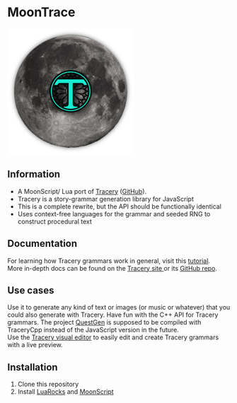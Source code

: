 # MoonTrace

![Logo](logo.png)

## Information
* A MoonScript/ Lua port of [Tracery](http://tracery.io) ([GitHub](https://github.com/galaxykate/tracery/tree/tracery2)). 
* Tracery is a story-grammar generation library for JavaScript
* This is a complete rewrite, but the API should be functionally identical  
* Uses context-free languages for the grammar and seeded RNG to construct procedural text

## Documentation
For learning how Tracery grammars work in general, visit this [tutorial](http://www.crystalcodepalace.com/traceryTut.html).  
More in-depth docs can be found on the [Tracery site ](http://tracery.io) or its [GitHub repo](https://github.com/galaxykate/tracery/tree/tracery2).

## Use cases
Use it to generate any kind of text or images (or music or whatever) that you could also generate with Tracery. Have fun with the C++ API for Tracery grammars.
The project [QuestGen](http://github.com/lemilonkh/questgen) is supposed to be compiled with TraceryCpp instead of the JavaScript version in the future.  
Use the [Tracery visual editor](http://www.brightspiral.com/tracery/) to easily edit and create Tracery grammars with a live preview.

## Installation
1. Clone this repository
2. Install [LuaRocks](https://github.com/luarocks/luarocks/wiki/Download) and [MoonScript](http://moonscript.org)

